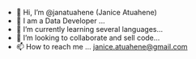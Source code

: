 - 👋 Hi, I’m @janatuahene (Janice Atuahene)
- 👀 I am a Data Developer ...
- 🌱 I’m currently learning several languages...
- 💞️ I’m looking to collaborate and sell code...
- 📫 How to reach me ... janice.atuahene@gmail.com

<!---
janatuahene/janatuahene is a ✨ special ✨ repository because its `README.md` (this file) appears on your GitHub profile.
You can click the Preview link to take a look at your changes.
--->
